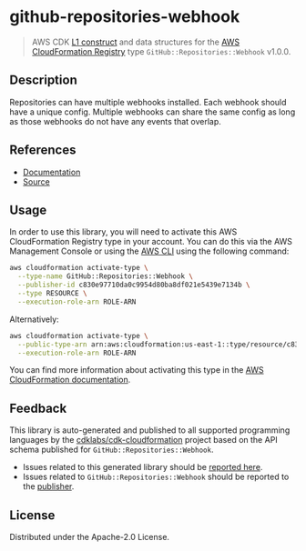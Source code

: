 # github-repositories-webhook

> AWS CDK [L1 construct](https://docs.aws.amazon.com/cdk/latest/guide/constructs.html) and data structures for the [AWS CloudFormation Registry](https://docs.aws.amazon.com/AWSCloudFormation/latest/UserGuide/registry.html) type `GitHub::Repositories::Webhook` v1.0.0.

## Description

Repositories can have multiple webhooks installed. Each webhook should have a unique config. Multiple webhooks can share the same config as long as those webhooks do not have any events that overlap.

## References

* [Documentation](https://github.com/aws-ia/cloudformation-github-resource-providers)
* [Source](https://github.com/aws-ia/cloudformation-github-resource-providers.git)

## Usage

In order to use this library, you will need to activate this AWS CloudFormation Registry type in your account. You can do this via the AWS Management Console or using the [AWS CLI](https://aws.amazon.com/cli/) using the following command:

```sh
aws cloudformation activate-type \
  --type-name GitHub::Repositories::Webhook \
  --publisher-id c830e97710da0c9954d80ba8df021e5439e7134b \
  --type RESOURCE \
  --execution-role-arn ROLE-ARN
```

Alternatively:

```sh
aws cloudformation activate-type \
  --public-type-arn arn:aws:cloudformation:us-east-1::type/resource/c830e97710da0c9954d80ba8df021e5439e7134b/GitHub-Repositories-Webhook \
  --execution-role-arn ROLE-ARN
```

You can find more information about activating this type in the [AWS CloudFormation documentation](https://docs.aws.amazon.com/AWSCloudFormation/latest/UserGuide/registry-public.html).

## Feedback

This library is auto-generated and published to all supported programming languages by the [cdklabs/cdk-cloudformation](https://github.com/cdklabs/cdk-cloudformation) project based on the API schema published for `GitHub::Repositories::Webhook`.

* Issues related to this generated library should be [reported here](https://github.com/cdklabs/cdk-cloudformation/issues/new?title=Issue+with+%40cdk-cloudformation%2Fgithub-repositories-webhook+v1.0.0).
* Issues related to `GitHub::Repositories::Webhook` should be reported to the [publisher](https://github.com/aws-ia/cloudformation-github-resource-providers).

## License

Distributed under the Apache-2.0 License.
